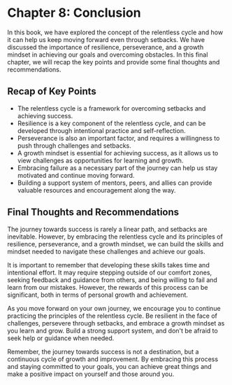 Chapter 8: Conclusion
=====================

In this book, we have explored the concept of the relentless cycle and how it can help us keep moving forward even through setbacks. We have discussed the importance of resilience, perseverance, and a growth mindset in achieving our goals and overcoming obstacles. In this final chapter, we will recap the key points and provide some final thoughts and recommendations.

Recap of Key Points
-------------------

* The relentless cycle is a framework for overcoming setbacks and achieving success.
* Resilience is a key component of the relentless cycle, and can be developed through intentional practice and self-reflection.
* Perseverance is also an important factor, and requires a willingness to push through challenges and setbacks.
* A growth mindset is essential for achieving success, as it allows us to view challenges as opportunities for learning and growth.
* Embracing failure as a necessary part of the journey can help us stay motivated and continue moving forward.
* Building a support system of mentors, peers, and allies can provide valuable resources and encouragement along the way.

Final Thoughts and Recommendations
----------------------------------

The journey towards success is rarely a linear path, and setbacks are inevitable. However, by embracing the relentless cycle and its principles of resilience, perseverance, and a growth mindset, we can build the skills and mindset needed to navigate these challenges and achieve our goals.

It is important to remember that developing these skills takes time and intentional effort. It may require stepping outside of our comfort zones, seeking feedback and guidance from others, and being willing to fail and learn from our mistakes. However, the rewards of this process can be significant, both in terms of personal growth and achievement.

As you move forward on your own journey, we encourage you to continue practicing the principles of the relentless cycle. Be resilient in the face of challenges, persevere through setbacks, and embrace a growth mindset as you learn and grow. Build a strong support system, and don't be afraid to seek help or guidance when needed.

Remember, the journey towards success is not a destination, but a continuous cycle of growth and improvement. By embracing this process and staying committed to your goals, you can achieve great things and make a positive impact on yourself and those around you.
